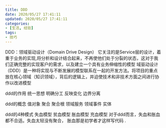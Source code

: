 ```yaml
---
title: DDD
date: 2020/05/27 17:41:11
updated: 2020/05/27 17:41:11
categories:
- [生活, 经验]
tags:
- 技巧
---
```


DDD：领域驱动设计（Domain Drive Design）
    它关注的是Service层的设计，着重于业务的实现,将分析和设计结合起来，不再使他们处于分裂的状态，这对于我们正确完整的实现客户的需求，以及建立一个具有业务伸缩性的模型
    域驱动设计（DDD）是一种将实现与不断发展的模型联系在一起的开发方法。将项目的重点放在核心领域（知识领域），背后的逻辑上，并迫使技术和非技术方面之间进行协作以改进模型


ddd的作用
    统一思想
    明确分工
    反映变化
    边界分离

ddd的概念
    值对象
    聚合
    聚合根
    领域服务
    领域事件
    实体
    
    
ddd的4种模式
    失血模型
    贫血模型
    胀血模型
    充血模型
对于ddd而言，失血和胀血都不合适。失血太轻没有聚合， 胀血那是初学者才这样写代码  .

